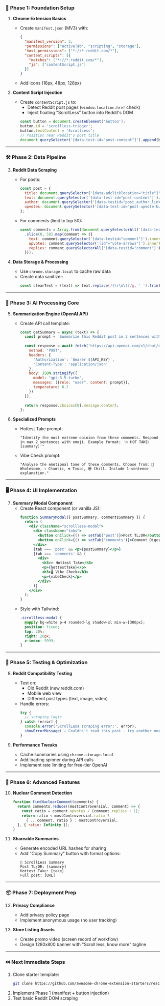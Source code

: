 ### 🌱 **Phase 1: Foundation Setup**
1. **Chrome Extension Basics**
   - Create `manifest.json` (MV3) with:
     ```json
     {
       "manifest_version": 3,
       "permissions": ["activeTab", "scripting", "storage"],
       "host_permissions": ["*://*.reddit.com/*"],
       "content_scripts": [{
         "matches": ["*://*.reddit.com/*"],
         "js": ["contentScript.js"]
       }]
     }
     ```
   - Add icons (16px, 48px, 128px)

2. **Content Script Injection**
   - Create `contentScript.js` to:
     - Detect Reddit post pages (`window.location.href` check)
     - Inject floating "ScrollLess" button into Reddit's DOM
     ```javascript
     const button = document.createElement('button');
     button.id = 'scrollless-trigger';
     button.textContent = 'ScrollLess';
     // Position near Reddit's post title
     document.querySelector('[data-test-id="post-content"]').append(button);
     ```

---

### 🛠️ **Phase 2: Data Pipeline**
3. **Reddit Data Scraping**
   - For posts:
     ```javascript
     const post = {
       title: document.querySelector('[data-adclicklocation="title"]').innerText,
       text: document.querySelector('[data-test-id="post-content"]').innerText,
       author: document.querySelector('[data-testid="post_author_link"]').innerText,
       upvotes: document.querySelector('[data-test-id="post-upvote-button"]').innerText
     };
     ```
   - For comments (limit to top 50):
     ```javascript
     const comments = Array.from(document.querySelectorAll('[data-testid="comment"]'))
       .slice(0, 50).map(comment => ({
         text: comment.querySelector('[data-testid="comment"]').innerText,
         upvotes: comment.querySelector('[id^="vote-arrows"]').innerText,
         replies: comment.querySelectorAll('[data-testid="comment"]').length
       }));
     ```

4. **Data Storage & Processing**
   - Use `chrome.storage.local` to cache raw data
   - Create data sanitizer:
     ```javascript
     const cleanText = (text) => text.replace(/[\r\n\t]/g, ' ').trim();
     ```

---

### 🧠 **Phase 3: AI Processing Core**
5. **Summarization Engine (OpenAI API)**
   - Create API call template:
     ```javascript
     const getSummary = async (text) => {
       const prompt = `Summarize this Reddit post in 3 sentences with witty tone:\n\n${text}`;
       
       const response = await fetch('https://api.openai.com/v1/chat/completions', {
         method: 'POST',
         headers: {
           'Authorization': `Bearer ${API_KEY}`,
           'Content-Type': 'application/json'
         },
         body: JSON.stringify({
           model: "gpt-3.5-turbo",
           messages: [{role: "user", content: prompt}],
           temperature: 0.7
         })
       });
       
       return response.choices[0].message.content;
     };
     ```

6. **Specialized Prompts**
   - Hottest Take prompt:
     ```
     "Identify the most extreme opinion from these comments. Respond in max 2 sentences with emoji. Example format: '🔥 HOT TAKE: [summary]'"
     ```
   - Vibe Check prompt:
     ```
     "Analyze the emotional tone of these comments. Choose from: 🤗 Wholesome, 💀 Chaotic, ☢️ Toxic, 😎 Chill. Include 1-sentence explanation."
     ```

---

### 🖥️ **Phase 4: UI Implementation**
7. **Summary Modal Component**
   - Create React component (or vanilla JS):
     ```jsx
     function SummaryModal({ postSummary, commentsSummary }) {
       return (
         <div className="scrollless-modal">
           <div className="tabs">
             <button onClick={() => setTab('post')}>Post TL;DR</button>
             <button onClick={() => setTab('comments')}>Comment Digest</button>
           </div>
           {tab === 'post' && <p>{postSummary}</p>}
           {tab === 'comments' && (
             <div>
               <h3>🔥 Hottest Take</h3>
               <p>{hottestTake}</p>
               <h3>🌡️ Vibe Check</h3>
               <p>{vibeCheck}</p>
             </div>
           )}
         </div>
       );
     }
     ```
   - Style with Tailwind:
     ```css
     .scrollless-modal {
       @apply bg-white p-4 rounded-lg shadow-xl min-w-[300px];
       position: fixed;
       top: 20%;
       right: 20px;
       z-index: 9999;
     }
     ```

---

### 🧪 **Phase 5: Testing & Optimization**
8. **Reddit Compatibility Testing**
   - Test on:
     - Old Reddit (new.reddit.com)
     - Mobile web view
     - Different post types (text, image, video)
   - Handle errors:
     ```javascript
     try {
       // scraping logic
     } catch (error) {
       console.error('ScrollLess scraping error:', error);
       showErrorMessage('⚠️ Couldn\'t read this post - try another one!');
     }
     ```

9. **Performance Tweaks**
   - Cache summaries using `chrome.storage.local`
   - Add loading spinner during API calls
   - Implement rate limiting for free-tier OpenAI

---

### 🚀 **Phase 6: Advanced Features**
10. **Nuclear Comment Detection**
    ```javascript
    function findNuclearComment(comments) {
      return comments.reduce((mostControversial, comment) => {
        const ratio = comment.upvotes / (comment.replies + 1);
        return ratio < mostControversial.ratio ? 
          { ...comment, ratio } : mostControversial;
      }, { ratio: Infinity });
    }
    ```

11. **Shareable Summaries**
    - Generate encoded URL hashes for sharing
    - Add "Copy Summary" button with format options:
      ```
      📝 ScrollLess Summary
      Post TL;DR: [summary]
      Hottest Take: [take]
      Full post: [URL]
      ```

---

### 📦 **Phase 7: Deployment Prep**
12. **Privacy Compliance**
    - Add privacy policy page
    - Implement anonymous usage (no user tracking)

13. **Store Listing Assets**
    - Create promo video (screen record of workflow)
    - Design 1280x800 banner with "Scroll less, know more" tagline

---

### ⏭️ **Next Immediate Steps**
1. Clone starter template:
   ```bash
   git clone https://github.com/awesome-chrome-extension-starters/react-tailwind-extension
   ```
2. Implement Phase 1 (manifest + button injection)
3. Test basic Reddit DOM scraping

